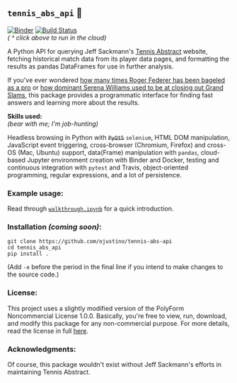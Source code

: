 ## `tennis_abs_api` 🎾
[![Binder](https://mybinder.org/badge_logo.svg)](https://mybinder.org/v2/gh/ojustino/tennis-abs-api/master?filepath=walkthrough.ipynb)
[![Build Status](https://travis-ci.org/ojustino/tennis-abs-api.svg?branch=master)](https://travis-ci.com/github/ojustino/tennis-abs-api/)
<br>
*( ^ click above to run in the cloud)*

A Python API for querying Jeff Sackmann's
[Tennis Abstract](http://www.tennisabstract.com/) website, fetching historical
match data from its player data pages, and formatting the results as pandas
DataFrames for use in further analysis.

If you've ever wondered
[how many times Roger Federer has been bageled as a pro](
http://www.tennisabstract.com/cgi-bin/player-classic.cgi?p=RogerFederer&f=ACareerqqC2Q9)
or [how dominant Serena Williams used to be at closing out Grand Slams](
http://www.tennisabstract.com/cgi-bin/wplayer-classic.cgi?p=SerenaWilliams&f=Acx1995103020150810qqC0E0i1),
this package provides a programmatic interface for finding fast answers and
learning more about the results.

**Skills used:**
<br>
_(bear with me; I'm job-hunting)_

Headless browsing in Python with ~~`PyQt5`~~ `selenium`, HTML DOM manipulation,
JavaScript event triggering, cross-browser (Chromium, Firefox) and cross-OS
(Mac, Ubuntu) support, data(Frame) manipulation with `pandas`, cloud-based
Jupyter environment creation with Binder and Docker, testing and continuous
integration with `pytest` and Travis, object-oriented programming, regular
expressions, and a lot of persistence.

### Example usage:

Read through
[`walkthrough.ipynb`](https://github.com/ojustino/tennis-abs-api/blob/master/walkthrough.ipynb)
for a quick introduction.

### Installation ***(coming soon)***:

```
git clone https://github.com/ojustino/tennis-abs-api
cd tennis_abs_api
pip install .
```
(Add `-e` before the period in the final line if you intend to make changes to the source code.)

### License:

This project uses a slightly modified version of the PolyForm Noncommercial
License 1.0.0. Basically, you're free to view, run, download, and modify this
package for any non-commercial purpose. For more details, read the license in
full [here](https://github.com/ojustino/tennis-abs-api/blob/master/LICENSE.md).

### Acknowledgments:

Of course, this package wouldn't exist without Jeff Sackmann's efforts in
maintaining Tennis Abstract.
